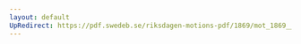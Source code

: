 ```yaml
---
layout: default
UpRedirect: https://pdf.swedeb.se/riksdagen-motions-pdf/1869/mot_1869__ak__00100/mot_1869__ak__00100_002.pdf
---
```

